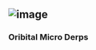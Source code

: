 ## ![image](https://user-images.githubusercontent.com/8109228/230745868-374d214e-bb8f-4bb4-ada2-3955854fd1a9.png)
### Oribital Micro Derps
